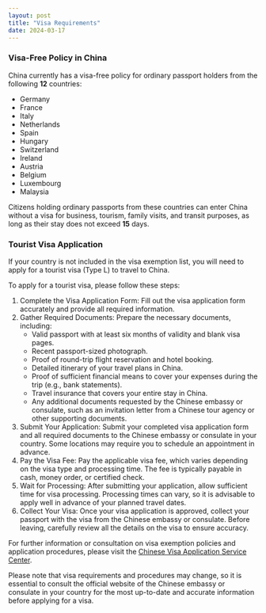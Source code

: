```yaml
---
layout: post
title: "Visa Requirements"
date: 2024-03-17
---
```

### Visa-Free Policy in China

China currently has a visa-free policy for ordinary passport holders from the following **12** countries:

- Germany
- France
- Italy
- Netherlands
- Spain
- Hungary
- Switzerland
- Ireland
- Austria
- Belgium
- Luxembourg
- Malaysia

Citizens holding ordinary passports from these countries can enter China without a visa for business, tourism, family visits, and transit purposes, as long as their stay does not exceed **15** days.

### Tourist Visa Application

If your country is not included in the visa exemption list, you will need to apply for a tourist visa (Type L) to travel to China.

To apply for a tourist visa, please follow these steps:

1. Complete the Visa Application Form: Fill out the visa application form accurately and provide all required information.
2. Gather Required Documents: Prepare the necessary documents, including:
    - Valid passport with at least six months of validity and blank visa pages.
    - Recent passport-sized photograph.
    - Proof of round-trip flight reservation and hotel booking.
    - Detailed itinerary of your travel plans in China.
    - Proof of sufficient financial means to cover your expenses during the trip (e.g., bank statements).
    - Travel insurance that covers your entire stay in China.
    - Any additional documents requested by the Chinese embassy or consulate, such as an invitation letter from a Chinese tour agency or other supporting documents.
3. Submit Your Application: Submit your completed visa application form and all required documents to the Chinese embassy or consulate in your country. Some locations may require you to schedule an appointment in advance.
4. Pay the Visa Fee: Pay the applicable visa fee, which varies depending on the visa type and processing time. The fee is typically payable in cash, money order, or certified check.
5. Wait for Processing: After submitting your application, allow sufficient time for visa processing. Processing times can vary, so it is advisable to apply well in advance of your planned travel dates.
6. Collect Your Visa: Once your visa application is approved, collect your passport with the visa from the Chinese embassy or consulate. Before leaving, carefully review all the details on the visa to ensure accuracy.

For further information or consultation on visa exemption policies and application procedures, please visit the [Chinese Visa Application Service Center](https://www.visaforchina.cn).

Please note that visa requirements and procedures may change, so it is essential to consult the official website of the Chinese embassy or consulate in your country for the most up-to-date and accurate information before applying for a visa.
